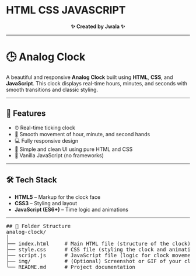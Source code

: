 # HTML CSS JAVASCRIPT

<p align="center">
  <b>✨ Created by Jwala ✨</b>
</p>

---

# 🕒 Analog Clock

A beautiful and responsive **Analog Clock** built using **HTML**, **CSS**, and **JavaScript**. This clock displays real-time hours, minutes, and seconds with smooth transitions and classic styling.


---

## 🚀 Features

- ⏰ Real-time ticking clock
- 🧭 Smooth movement of hour, minute, and second hands
- 💻 Fully responsive design
- 🎨 Simple and clean UI using pure HTML and CSS
- 🧠 Vanilla JavaScript (no frameworks)

---

## 🛠️ Tech Stack

- **HTML5** – Markup for the clock face
- **CSS3** – Styling and layout
- **JavaScript (ES6+)** – Time logic and animations

---
<pre>
## 📂 Folder Structure  
analog-clock/  
│  
├── index.html     # Main HTML file (structure of the clock)  
├── style.css      # CSS file (styling the clock and animations)  
├── script.js      # JavaScript file (logic for clock movement)  
├── img/           # (Optional) Screenshot or GIF of your clock  
└── README.md      # Project documentation  
</pre>

